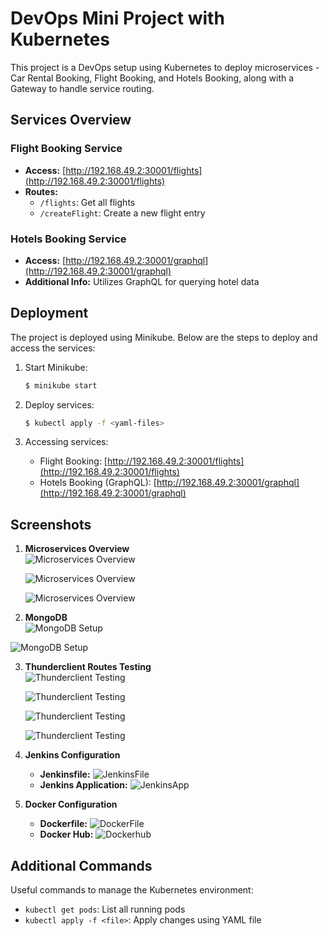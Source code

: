 # DevOps Mini Project with Kubernetes

This project is a DevOps setup using Kubernetes to deploy microservices - Car Rental Booking, Flight Booking, and Hotels Booking, along with a Gateway to handle service routing.

## Services Overview

### Flight Booking Service

- **Access:** [http://192.168.49.2:30001/flights](http://192.168.49.2:30001/flights)
- **Routes:**
  - `/flights`: Get all flights
  - `/createFlight`: Create a new flight entry

### Hotels Booking Service

- **Access:** [http://192.168.49.2:30001/graphql](http://192.168.49.2:30001/graphql)
- **Additional Info:** Utilizes GraphQL for querying hotel data

## Deployment

The project is deployed using Minikube. Below are the steps to deploy and access the services:

1. Start Minikube: 
    ```bash
    $ minikube start
    ```

2. Deploy services:
    ```bash
    $ kubectl apply -f <yaml-files>
    ```

3. Accessing services:
    - Flight Booking: [http://192.168.49.2:30001/flights](http://192.168.49.2:30001/flights)
    - Hotels Booking (GraphQL): [http://192.168.49.2:30001/graphql](http://192.168.49.2:30001/graphql)

## Screenshots

1. **Microservices Overview**  
   ![Microservices Overview](https://raw.githubusercontent.com/medaminehz/Miniprojet-Devops/main/screenshot/minikube%20service.png)

      ![Microservices Overview](https://raw.githubusercontent.com/medaminehz/Miniprojet-Devops/main/screenshot/minikube%20start%20pods.png)

      ![Microservices Overview](https://raw.githubusercontent.com/medaminehz/Miniprojet-Devops/main/screenshot/service.png)

2. **MongoDB**  
   ![MongoDB Setup](https://raw.githubusercontent.com/medaminehz/Miniprojet-Devops/main/screenshot/afterAddingFlightMD.png)

  ![MongoDB Setup](https://raw.githubusercontent.com/medaminehz/Miniprojet-Devops/main/screenshot/beforeMongo.png)




3. **Thunderclient Routes Testing**  
   ![Thunderclient Testing](https://raw.githubusercontent.com/medaminehz/Miniprojet-Devops/main/screenshot/gateway_getFlight.png)

   ![Thunderclient Testing](https://raw.githubusercontent.com/medaminehz/Miniprojet-Devops/main/screenshot/gateway_PostFlight.png)

      ![Thunderclient Testing](https://raw.githubusercontent.com/medaminehz/Miniprojet-Devops/main/screenshot/graphql_addingHotel.png)

      ![Thunderclient Testing](https://raw.githubusercontent.com/medaminehz/Miniprojet-Devops/main/screenshot/HotelSousse.png)



4. **Jenkins Configuration**  
   - **Jenkinsfile:**      ![JenkinsFile](https://raw.githubusercontent.com/medaminehz/Miniprojet-Devops/main/screenshot/jenkinsFile.png)
   - **Jenkins Application:**  ![JenkinsApp](https://raw.githubusercontent.com/medaminehz/Miniprojet-Devops/main/screenshot/jenkinsapp.png)

5. **Docker Configuration**
   - **Dockerfile:** ![DockerFile](https://raw.githubusercontent.com/medaminehz/Miniprojet-Devops/main/screenshot/dockerfile.png)
   - **Docker Hub:** ![Dockerhub](https://raw.githubusercontent.com/medaminehz/Miniprojet-Devops/main/screenshot/dockerhub.png)

## Additional Commands

Useful commands to manage the Kubernetes environment:

- `kubectl get pods`: List all running pods
- `kubectl apply -f <file>`: Apply changes using YAML file


